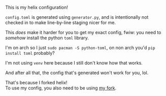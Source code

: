 This is my helix configuration!

`config.toml` is generated using `generator.py`, and is intentionally not checked in to make line-by-line staging nicer for me.

This *does* make it harder for you to get my exact config, fwiw: you need to *somehow* install the python `toml` library.

I'm on arch so I just `sudo pacman -S python-toml`, on non arch you'd `pip install toml` probably?

I'm not using `venv` here because I still don't know how that works.

And after all that, the config that's generated won't work for you, lol.

That's because I forked helix! \
To use my config, you also need to be using [my fork](https://github.com/Axlefublr/helix).
